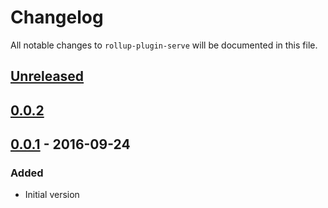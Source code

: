 # Changelog

All notable changes to `rollup-plugin-serve` will be documented in this file.

## [Unreleased]

## [0.0.2]

## [0.0.1] - 2016-09-24

### Added
- Initial version

[Unreleased]: https://github.com/thgh/rollup-plugin-serve/compare/v0.0.1...HEAD
[0.0.2]: https://github.com/thgh/rollup-plugin-serve/compare/v0.0.1...v0.0.2
[0.0.1]: https://github.com/thgh/rollup-plugin-serve/releases
